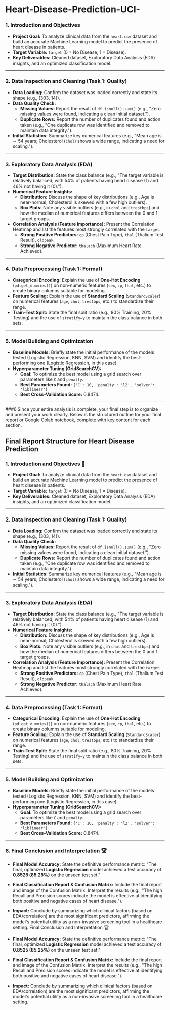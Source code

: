 # Heart-Disease-Prediction-UCI-

### 1. Introduction and Objectives

* **Project Goal:** To analyze clinical data from the `heart.csv` dataset and build an accurate Machine Learning model to predict the presence of heart disease in patients.
* **Target Variable:** `target` (0 = No Disease, 1 = Disease).
* **Key Deliverables:** Cleaned dataset, Exploratory Data Analysis (EDA) insights, and an optimized classification model.

***

### 2. Data Inspection and Cleaning (Task 1: Quality)

* **Data Loading:** Confirm the dataset was loaded correctly and state its shape (e.g., (303, 14)).
* **Data Quality Check:**
    * **Missing Values:** Report the result of `df.isnull().sum()` (e.g., "Zero missing values were found, indicating a clean initial dataset.").
    * **Duplicate Rows:** Report the number of duplicates found and action taken (e.g., "One duplicate row was identified and removed to maintain data integrity.").
* **Initial Statistics:** Summarize key numerical features (e.g., "Mean age is $\sim54$ years; Cholesterol (`chol`) shows a wide range, indicating a need for scaling.").

***

### 3. Exploratory Data Analysis (EDA)

* **Target Distribution:** State the class balance (e.g., "The target variable is relatively balanced, with $54\%$ of patients having heart disease (1) and $46\%$ not having it (0).").
* **Numerical Feature Insights:**
    * **Distribution:** Discuss the shape of key distributions (e.g., Age is near-normal; Cholesterol is skewed with a few high outliers).
    * **Box Plots:** Note any visible outliers (e.g., in `chol` and `trestbps`) and how the median of numerical features differs between the $0$ and $1$ target groups.
* **Correlation Analysis (Feature Importance):** Present the Correlation Heatmap and list the features most strongly correlated with the `target`:
    * **Strong Positive Predictors:** `cp` (Chest Pain Type), `thal` (Thalium Test Result), `oldpeak`.
    * **Strong Negative Predictor:** `thalach` (Maximum Heart Rate Achieved).

***

### 4. Data Preprocessing (Task 1: Format)

* **Categorical Encoding:** Explain the use of **One-Hot Encoding** (`pd.get_dummies()`) on non-numeric features (`sex`, `cp`, `thal`, etc.) to create binary columns suitable for modeling.
* **Feature Scaling:** Explain the use of **Standard Scaling** (`StandardScaler`) on numerical features (`age`, `chol`, `trestbps`, etc.) to standardize their range.
* **Train-Test Split:** State the final split ratio (e.g., $80\%$ Training, $20\%$ Testing) and the use of `stratify=y` to maintain the class balance in both sets.

***

### 5. Model Building and Optimization

* **Baseline Models:** Briefly state the initial performance of the models tested (Logistic Regression, KNN, SVM) and identify the best-performing one (Logistic Regression, in this case).
* **Hyperparameter Tuning (GridSearchCV):**
    * **Goal:** To optimize the best model using a grid search over parameters like `C` and `penalty`.
    * **Best Parameters Found:** `{'C': 10, 'penalty': 'l2', 'solver': 'liblinear'}`
    * **Best Cross-Validation Score:** $0.8474$.

***

###6.Since your entire analysis is complete, your final step is to organize and present your work clearly. Below is the structured outline for your final report or Google Colab notebook, complete with key content for each section.

## Final Report Structure for Heart Disease Prediction

### 1. Introduction and Objectives 🎯

* **Project Goal:** To analyze clinical data from the `heart.csv` dataset and build an accurate Machine Learning model to predict the presence of heart disease in patients.
* **Target Variable:** `target` (0 = No Disease, 1 = Disease).
* **Key Deliverables:** Cleaned dataset, Exploratory Data Analysis (EDA) insights, and an optimized classification model.

***

### 2. Data Inspection and Cleaning (Task 1: Quality)

* **Data Loading:** Confirm the dataset was loaded correctly and state its shape (e.g., (303, 14)).
* **Data Quality Check:**
    * **Missing Values:** Report the result of `df.isnull().sum()` (e.g., "Zero missing values were found, indicating a clean initial dataset.").
    * **Duplicate Rows:** Report the number of duplicates found and action taken (e.g., "One duplicate row was identified and removed to maintain data integrity.").
* **Initial Statistics:** Summarize key numerical features (e.g., "Mean age is $\sim54$ years; Cholesterol (`chol`) shows a wide range, indicating a need for scaling.").

***

### 3. Exploratory Data Analysis (EDA)

* **Target Distribution:** State the class balance (e.g., "The target variable is relatively balanced, with $54\%$ of patients having heart disease (1) and $46\%$ not having it (0).").
* **Numerical Feature Insights:**
    * **Distribution:** Discuss the shape of key distributions (e.g., Age is near-normal; Cholesterol is skewed with a few high outliers).
    * **Box Plots:** Note any visible outliers (e.g., in `chol` and `trestbps`) and how the median of numerical features differs between the $0$ and $1$ target groups.
* **Correlation Analysis (Feature Importance):** Present the Correlation Heatmap and list the features most strongly correlated with the `target`:
    * **Strong Positive Predictors:** `cp` (Chest Pain Type), `thal` (Thalium Test Result), `oldpeak`.
    * **Strong Negative Predictor:** `thalach` (Maximum Heart Rate Achieved).

***

### 4. Data Preprocessing (Task 1: Format)

* **Categorical Encoding:** Explain the use of **One-Hot Encoding** (`pd.get_dummies()`) on non-numeric features (`sex`, `cp`, `thal`, etc.) to create binary columns suitable for modeling.
* **Feature Scaling:** Explain the use of **Standard Scaling** (`StandardScaler`) on numerical features (`age`, `chol`, `trestbps`, etc.) to standardize their range.
* **Train-Test Split:** State the final split ratio (e.g., $80\%$ Training, $20\%$ Testing) and the use of `stratify=y` to maintain the class balance in both sets.

***

### 5. Model Building and Optimization

* **Baseline Models:** Briefly state the initial performance of the models tested (Logistic Regression, KNN, SVM) and identify the best-performing one (Logistic Regression, in this case).
* **Hyperparameter Tuning (GridSearchCV):**
    * **Goal:** To optimize the best model using a grid search over parameters like `C` and `penalty`.
    * **Best Parameters Found:** `{'C': 10, 'penalty': 'l2', 'solver': 'liblinear'}`
    * **Best Cross-Validation Score:** $0.8474$.

***

### 6. Final Conclusion and Interpretation 🏆

* **Final Model Accuracy:** State the definitive performance metric: "The final, optimized **Logistic Regression** model achieved a test accuracy of **$0.8525$ (85.25%)** on the unseen test set."
* **Final Classification Report & Confusion Matrix:** Include the final report and image of the Confusion Matrix. Interpret the results (e.g., "The high Recall and Precision scores indicate the model is effective at identifying both positive and negative cases of heart disease.").
* **Impact:** Conclude by summarizing which clinical factors (based on EDA/correlation) are the most significant predictors, affirming the model's potential utility as a non-invasive screening tool in a healthcare setting. Final Conclusion and Interpretation 🏆

* **Final Model Accuracy:** State the definitive performance metric: "The final, optimized **Logistic Regression** model achieved a test accuracy of **$0.8525$ (85.25%)** on the unseen test set."
* **Final Classification Report & Confusion Matrix:** Include the final report and image of the Confusion Matrix. Interpret the results (e.g., "The high Recall and Precision scores indicate the model is effective at identifying both positive and negative cases of heart disease.").
* **Impact:** Conclude by summarizing which clinical factors (based on EDA/correlation) are the most significant predictors, affirming the model's potential utility as a non-invasive screening tool in a healthcare setting.
